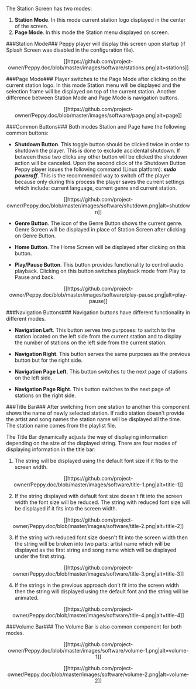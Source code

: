 The Station Screen has two modes:

1. **Station Mode**. In this mode current station logo displayed in the center of the screen.
2. **Page Mode**. In this mode the Station menu displayed on screen.

###Station Mode###
Peppy player will display this screen upon startup (if Splash Screen was disabled in the configuration file).

<p align="center">
[[https://github.com/project-owner/Peppy.doc/blob/master/images/software/stations.png|alt=stations]]
</p>

###Page Mode###
Player switches to the Page Mode after clicking on the current station logo. In this mode Station menu will be displayed and the selection frame will be displayed on top of the current station. Another difference between Station Mode and Page Mode is navigation buttons. 

<p align="center">
[[https://github.com/project-owner/Peppy.doc/blob/master/images/software/page.png|alt=page]]
</p>

###Common Buttons###
Both modes Station and Page have the following common buttons:

* **Shutdown Button**. This toggle button should be clicked twice in order to shutdown the player. This is done to exclude accidental shutdown. If between these two clicks any other button will be clicked the shutdown action will be canceled. Upon the second click of the Shutdown Button Peppy player issues the following command (Linux platform):
_**sudo poweroff**_. This is the recommended way to switch off the player because only during this process the player saves the current settings which include: current language, current genre and current station.
<p align="center">
[[https://github.com/project-owner/Peppy.doc/blob/master/images/software/shutdown.png|alt=shutdown]]
</p>

* **Genre Button**. The icon of the Genre Button shows the current genre. Genre Screen will be displayed in place of Station Screen after clicking on Genre Button.

* **Home Button**. The Home Screen will be displayed after clicking on this button.

* **Play/Pause Button**. This button provides functionality to control audio playback. Clicking on this button switches playback mode from Play to Pause and back.
<p align="center">
[[https://github.com/project-owner/Peppy.doc/blob/master/images/software/play-pause.png|alt=play-pause]]
</p>

###Navigation Buttons###
Navigation buttons have different functionality in different modes.
* **Navigation Left**. This button serves two purposes: to switch to the station located on the left side from the current station and to display the number of stations on the left side from the current station.

* **Navigation Right**. This button serves the same purposes as the previous button but for the right side.

* **Navigation Page Left**. This button switches to the next page of stations on the left side.

* **Navigation Page Right**. This button switches to the next page of stations on the right side.

###Title Bar###
After switching from one station to another this component shows the name of newly selected station. If radio station doesn't provide the artist and song names the station name will be displayed all the time. The station name comes from the playlist file.

The Title Bar dynamically adjusts the way of displaying information depending on the size of the displayed string. There are four modes of displaying information in the title bar:

1. The string will be displayed using the default font size if it fits to the screen width.
<p align="center">
[[https://github.com/project-owner/Peppy.doc/blob/master/images/software/title-1.png|alt=title-1]]
</p>

2. If the string displayed with default font size doesn't fit into the screen width the font size will be reduced. The string with reduced font size will be displayed if it fits into the screen width.
<p align="center">
[[https://github.com/project-owner/Peppy.doc/blob/master/images/software/title-2.png|alt=title-2]]
</p>

3. If the string with reduced font size doesn't fit into the screen width then the string will be broken into two parts: artist name which will be displayed as the first string and song name which will be displayed under the first string. 
<p align="center">
[[https://github.com/project-owner/Peppy.doc/blob/master/images/software/title-3.png|alt=title-3]]
</p>

4. If the strings in the previous approach don't fit into the screen width then the string will displayed using the default font and the string will be animated.
<p align="center">
[[https://github.com/project-owner/Peppy.doc/blob/master/images/software/title-4.png|alt=title-4]]
</p>

###Volume Bar###
The Volume Bar is also common component for both modes.
<p align="center">
[[https://github.com/project-owner/Peppy.doc/blob/master/images/software/volume-1.png|alt=volume-1]]
</p>
<p align="center">
[[https://github.com/project-owner/Peppy.doc/blob/master/images/software/volume-2.png|alt=volume-2]]
</p>


